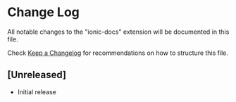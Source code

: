 # Change Log

All notable changes to the "ionic-docs" extension will be documented in this file.

Check [Keep a Changelog](http://keepachangelog.com/) for recommendations on how to structure this file.

## [Unreleased]

- Initial release